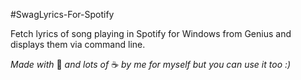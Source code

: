 #SwagLyrics-For-Spotify

Fetch lyrics of song playing in Spotify for 
Windows from Genius and displays them via 
command line.

<i>Made with </i>:heartbeat: <i>and lots of </i>:coffee:
 <i>by me for myself but you can use it too :)</i>
